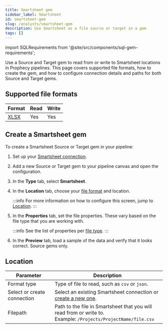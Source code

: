 ```yaml
---
title: Smartsheet gem
sidebar_label: Smartsheet
id: smartsheet-gem
slug: /analysts/smartsheet-gem
description: Use Smartsheet as a file source or target in a gem
tags: []
---
```


import SQLRequirements from '@site/src/components/sql-gem-requirements';

<SQLRequirements
  execution_engine="Prophecy Automate"
  sql_package_name=""
  sql_package_version=""
/>

Use a Source and Target gem to read from or write to Smartsheet locations in Prophecy pipelines. This page covers supported file formats, how to create the gem, and how to configure connection details and paths for both Source and Target gems.

## Supported file formats

| Format                 | Read | Write |
| ---------------------- | ---- | ----- |
| [XLSX](/analysts/xlsx) | Yes  | Yes   |

## Create a Smartsheet gem

To create a Smartsheet Source or Target gem in your pipeline:

1. Set up your [Smartsheet connection](/administration/fabrics/prophecy-fabrics/connections/smartsheet).
1. Add a new Source or Target gem to your pipeline canvas and open the configuration.
1. In the **Type** tab, select **Smartsheet**.
1. In the **Location** tab, choose your [file format](#supported-file-formats) and location.

   :::info
   For more information on how to configure this screen, jump to [Location](#location).
   :::

1. In the **Properties** tab, set the file properties. These vary based on the file type that you are working with.

   :::info
   See the list of properties per [file type](/analysts/file-types).
   :::

1. In the **Preview** tab, load a sample of the data and verify that it looks correct. Source gems only.

## Location

| Parameter                   | Description                                                                                                                      |
| --------------------------- | -------------------------------------------------------------------------------------------------------------------------------- |
| Format type                 | Type of file to read, such as `csv` or `json`.                                                                                   |
| Select or create connection | Select an existing Smartsheet connection or [create a new one](/administration/fabrics/prophecy-fabrics/connections/smartsheet). |
| Filepath                    | Path to the file in Smartsheet that you will read from or write to. <br/>Example: `/Projects/ProjectName/file.csv`               |
